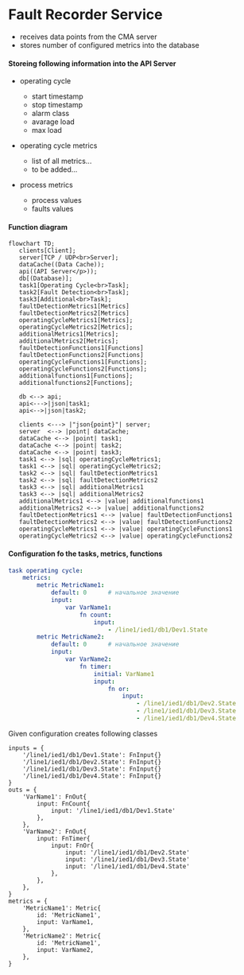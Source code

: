 # Fault Recorder Service

- receives data points from the CMA server
- stores number of configured metrics into the database

#### Storeing following information into the API Server

- operating cycle
  - start timestamp
  - stop timestamp
  - alarm class
  - avarage load
  - max load

- operating cycle metrics
  - list of all metrics...
  - to be added...

- process metrics
  - process values
  - faults values

#### Function diagram

```mermaid
flowchart TD;
   clients[Client];
   server[TCP / UDP<br>Server];
   dataCache((Data Cache));
   api((API Server</p>));
   db[(Database)];
   task1[Operating Cycle<br>Task];
   task2[Fault Detection<br>Task];
   task3[Additional<br>Task];
   faultDetectionMetrics1[Metrics]
   faultDetectionMetrics2[Metrics]
   operatingCycleMetrics1[Metrics];
   operatingCycleMetrics2[Metrics];
   additionalMetrics1[Metrics];
   additionalMetrics2[Metrics];
   faultDetectionFunctions1[Functions]
   faultDetectionFunctions2[Functions]
   operatingCycleFunctions1[Functions];
   operatingCycleFunctions2[Functions];
   additionalfunctions1[Functions];
   additionalfunctions2[Functions];

   db <--> api;
   api<--->|json|task1;
   api<-->|json|task2;

   clients <---> |"json{point}"| server;
   server  <--> |point| dataCache;
   dataCache <--> |point| task1;
   dataCache <--> |point| task2;
   dataCache <--> |point| task3;
   task1 <--> |sql| operatingCycleMetrics1;
   task1 <--> |sql| operatingCycleMetrics2;
   task2 <--> |sql| faultDetectionMetrics1
   task2 <--> |sql| faultDetectionMetrics2
   task3 <--> |sql| additionalMetrics1
   task3 <--> |sql| additionalMetrics2
   additionalMetrics1 <--> |value| additionalfunctions1
   additionalMetrics2 <--> |value| additionalfunctions2
   faultDetectionMetrics1 <--> |value| faultDetectionFunctions1
   faultDetectionMetrics2 <--> |value| faultDetectionFunctions2
   operatingCycleMetrics1 <--> |value| operatingCycleFunctions1
   operatingCycleMetrics2 <--> |value| operatingCycleFunctions2
```

#### Configuration fo the tasks, metrics, functions

```yaml
task operating cycle:
    metrics:
        metric MetricName1:
            default: 0      # начальное значение
            input: 
                var VarName1:
                    fn count:
                        input: 
                            - /line1/ied1/db1/Dev1.State
        metric MetricName2:
            default: 0      # начальное значение
            input: 
                var VarName2:
                    fn timer:
                        initial: VarName1
                        input:
                            fn or:
                                input: 
                                    - /line1/ied1/db1/Dev2.State
                                    - /line1/ied1/db1/Dev3.State
                                    - /line1/ied1/db1/Dev4.State
```

Given configuration creates following classes

```JS
inputs = {
    '/line1/ied1/db1/Dev1.State': FnInput{}
    '/line1/ied1/db1/Dev2.State': FnInput{}
    '/line1/ied1/db1/Dev3.State': FnInput{}
    '/line1/ied1/db1/Dev4.State': FnInput{}
}
outs = {
    'VarName1': FnOut{
        input: FnCount{
            input: '/line1/ied1/db1/Dev1.State'
        },
    },
    'VarName2': FnOut{
        input: FnTimer{
            input: FnOr{
                input: '/line1/ied1/db1/Dev2.State'
                input: '/line1/ied1/db1/Dev3.State'
                input: '/line1/ied1/db1/Dev4.State'
            },
        },
    },
}
metrics = {
    'MetricName1': Metric{
        id: 'MetricName1',
        input: VarName1,
    },
    'MetricName2': Metric{
        id: 'MetricName1',
        input: VarName2,
    },
}
```
